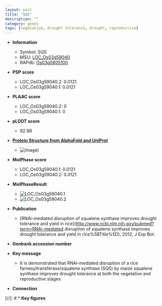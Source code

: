 ```yaml
---
layout: post
title: "SQS"
description: ""
category: genes
tags: [vegetative, drought tolerance, drought, reproductive]
---
```


* **Information**  
    + Symbol: SQS  
    + MSU: [LOC_Os03g59040](http://rice.plantbiology.msu.edu/cgi-bin/ORF_infopage.cgi?orf=LOC_Os03g59040)  
    + RAPdb: [Os03g0805100](http://rapdb.dna.affrc.go.jp/viewer/gbrowse_details/irgsp1?name=Os03g0805100)  

* **PSP score**  
    + LOC_Os03g59040.2: 0.0121 
    + LOC_Os03g59040.1: 0.0121 

* **PLAAC score**  
    + LOC_Os03g59040.2: 0 
    + LOC_Os03g59040.1: 0 

* **pLDDT score**
    + 92.98

* **[Protein Structure from AlphaFold and UniProt](https://www.uniprot.org/uniprotkb/O22105/entry#structure)**
    + ![image](https://ricepsp.github.io/images/E-O/AF-O22105-F1.png))

* **MolPhase score**
    + LOC_Os03g59040.1: 0.0121
    + LOC_Os03g59040.2: 0.0121

* **MolPhaseResult**
    + ![LOC_Os03g59040.1](https://ricepsp.github.io/pictures/LOC_Os03g/LOC_Os03g59040.1.png)
    + ![LOC_Os03g59040.2](https://ricepsp.github.io/pictures/LOC_Os03g/LOC_Os03g59040.2.png)

* **Publication**  
    + [RNAi-mediated disruption of squalene synthase improves drought tolerance and yield in rice](http://www.ncbi.nlm.nih.gov/pubmed?term=RNAi-mediated disruption of squalene synthase improves drought tolerance and yield in rice%5BTitle%5D), 2012, J Exp Bot.

* **Genbank accession number**  

* **Key message**  
    + It is demonstrated that RNAi-mediated disruption of a rice farnesyltransferase/squalene synthase (SQS) by maize squalene synthase improves drought tolerance at both the vegetative and reproductive stages

* **Connection**  

[//]: # * **Key figures**  


